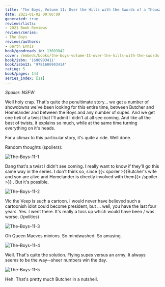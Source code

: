 ```yaml
---
title: 'The Boys, Volume 11: Over the Hills with the Swords of a Thousand Men'
date: 2021-01-02 00:00:00
generated: true
reviews/lists:
- 2021 Book Reviews
reviews/series:
- The Boys
reviews/authors:
- Garth Ennis
book/goodreads_id: 13609842
cover: /embeds/books/the-boys-volume-11-over-the-hills-with-the-swords-of-a-thousand-men.jpg
book/isbn: '1606903411'
book/isbn13: '9781606903414'
rating: 5
book/pages: 144
series_index: [11]
---
```

*Spoiler: NSFW*   

Well holy crap. That's quite the penultimate story... we get a number of showdowns we've been looking for this entire time, between Butcher and Homelander and between the Boys and any number of supes. And we get one *hell* of a twist that I'll admit I didn't at all see coming. And like all the best of twists, it explains so much, while at the same time turning everything on it's heads.  

<!--more-->

For a climax to this particular story, it's quite a ride. Well done.  

Random thoughts (spoilers):  

![The-Boys-11-1](/embeds/books/attachments/the-boys-11-1.jpg)  

Dang that's a twist I didn't see coming. I really want to know if they'll go this same way in the series. I don't think so, since  {{< spoiler >}}Butcher's wife and son are alive and Homelander is directly involved with them{{< /spoiler >}}  . But it's possible.  

![The-Boys-11-2](/embeds/books/attachments/the-boys-11-2.jpg)  

Vic the Veep is such a cartoon. I would never have believed such a cartoonish idiot could become president, but ... well, you have the last four years. Yes. I went there. It's really a toss up which would have been / was worse. (/politics)  

![The-Boys-11-3](/embeds/books/attachments/the-boys-11-3.jpg)  

Oh Queen Maeves minions. So mindwashed. So amusing.  

![The-Boys-11-4](/embeds/books/attachments/the-boys-11-4.jpg)  

Well. That's quite the solution. Flying supes versus an army. It always seems to be the way--sheer numbers win the day.  

![The-Boys-11-5](/embeds/books/attachments/the-boys-11-5.jpg)  

Heh. That's pretty much Butcher in a nutshell.